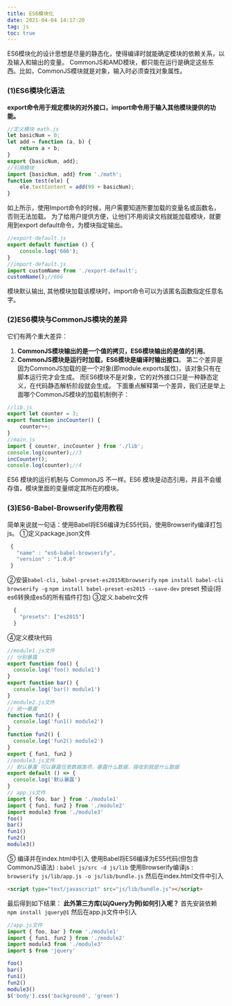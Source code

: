 ```yaml
---
title: ES6模块化
date: 2021-04-04 14:17:20
tag: js
toc: true
---
```


ES6模块化的设计思想是尽量的静态化，使得编译时就能确定模块的依赖关系，以及输入和输出的变量。
CommonJS和AMD模块，都只能在运行是确定这些东西。比如，CommonJS模块就是对象，输入时必须查找对象属性。
### (1)ES6模块化语法
**export命令用于规定模块的对外接口，import命令用于输入其他模块提供的功能。**
```js
//定义模块 math.js
let basicNum = 0;
let add = function (a, b) {
    return a + b;
}
export {basicNum, add};
//引用模块
import {basicNum, add} from './math';
function test(ele) {
    ele.textContent = add(99 + basicNum);
}
```
如上所示，使用Import命令的时候，用户需要知道所要加载的变量名或函数名，否则无法加载。
为了给用户提供方便，让他们不用阅读文档就能加载模块，就要用到export default命令，为模块指定输出。
```js
//export-default.js
export default function () {
    console.log('666');
}
//import-default.js
import customName from './export-default';
customName();//666
```
模块默认输出, 其他模块加载该模块时，import命令可以为该匿名函数指定任意名字。
### (2)ES6模块与CommonJS模块的差异
它们有两个重大差异：
1. **CommonJS模块输出的是一个值的拷贝，ES6模块输出的是值的引用**。
2. **CommonJS模块是运行时加载，ES6模块是编译时输出接口**。
第二个差异是因为CommonJS加载的是一个对象(即module.exports属性)，该对象只有在脚本运行完才会生成。
而ES6模块不是对象，它的对外接口只是一种静态定义，在代码静态解析阶段就会生成。
下面重点解释第一个差异，我们还是举上面哪个CommonJS模块的加载机制例子：
```js
//lib.js
export let counter = 3;
export function incCounter() {
    counter++;
}
//main.js
import { counter, incCounter } from './lib';
console.log(counter);//3
incCounter();
console.log(counter);//4
```
ES6 模块的运行机制与 CommonJS 不一样。ES6 模块是动态引用，并且不会缓存值，模块里面的变量绑定其所在的模块。
### (3)ES6-Babel-Browserify使用教程
简单来说就一句话：使用Babel将ES6编译为ES5代码，使用Browserify编译打包js。
①定义package.json文件
```js
 {
   "name" : "es6-babel-browserify",
   "version" : "1.0.0"
 }
```
②安装`babel-cli, babel-preset-es2015和browserify`
`npm install babel-cli browserify -g`
`npm install babel-preset-es2015 --save-dev`
preset 预设(将es6转换成es5的所有插件打包)
③定义.babelrc文件
```js
  {
    "presets": ["es2015"]
  }
```
④定义模块代码
```js
//module1.js文件
// 分别暴露
export function foo() {
  console.log('foo() module1')
}
export function bar() {
  console.log('bar() module1')
}
//module2.js文件
// 统一暴露
function fun1() {
  console.log('fun1() module2')
}
function fun2() {
  console.log('fun2() module2')
}
export { fun1, fun2 }
//module3.js文件
// 默认暴露 可以暴露任意数据类项，暴露什么数据，接收到就是什么数据
export default () => {
  console.log('默认暴露')
}
// app.js文件
import { foo, bar } from './module1'
import { fun1, fun2 } from './module2'
import module3 from './module3'
foo()
bar()
fun1()
fun2()
module3()
```
⑤ 编译并在index.html中引入
使用Babel将ES6编译为ES5代码(但包含CommonJS语法) : `babel js/src -d js/lib`
使用Browserify编译js : `browserify js/lib/app.js -o js/lib/bundle.js`
然后在index.html文件中引入
```html
<script type="text/javascript" src="js/lib/bundle.js"></script>
```
最后得到如下结果：
 **此外第三方库(以jQuery为例)如何引入呢？**
首先安装依赖`npm install jquery@1`
然后在app.js文件中引入
```js
//app.js文件
import { foo, bar } from './module1'
import { fun1, fun2 } from './module2'
import module3 from './module3'
import $ from 'jquery'

foo()
bar()
fun1()
fun2()
module3()
$('body').css('background', 'green')
```